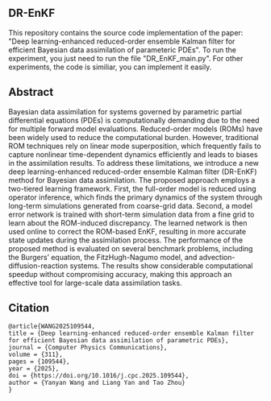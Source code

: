 ## DR-EnKF
This repository contains the source code implementation of the paper: "Deep learning-enhanced reduced-order ensemble Kalman filter for efficient Bayesian data assimilation of parameteric PDEs".  To run the experiment, you just need to run the file "DR_EnKF_main.py". For other experiments, the code is similiar, you can implement it easily.
 ## Abstract 
 Bayesian data assimilation for systems governed by parametric partial differential equations (PDEs) is computationally demanding due to the need for multiple forward model evaluations. Reduced-order models (ROMs) have been widely used to reduce the computational burden. However, traditional ROM techniques rely on linear mode superposition, which frequently fails to capture nonlinear time-dependent dynamics efficiently and leads to biases in the assimilation results. To address these limitations, we introduce a new deep learning-enhanced reduced-order ensemble Kalman filter (DR-EnKF) method for Bayesian data assimilation. The proposed approach employs a two-tiered learning framework. First, the full-order model is reduced using operator inference, which finds the primary dynamics of the system through long-term simulations generated from coarse-grid data. Second, a model error network is trained with short-term simulation data from a fine grid to learn about the ROM-induced discrepancy. The learned network is then used online to correct the ROM-based EnKF, resulting in more accurate state updates during the assimilation process. The performance of the proposed method is evaluated on several benchmark problems, including the Burgers’ equation, the FitzHugh-Nagumo model, and advection-diffusion-reaction systems. The results show considerable computational speedup without compromising accuracy, making this approach an effective tool for large-scale data assimilation tasks.
 ## Citation

```
@article{WANG2025109544,
title = {Deep learning-enhanced reduced-order ensemble Kalman filter for efficient Bayesian data assimilation of parametric PDEs},
journal = {Computer Physics Communications},
volume = {311},
pages = {109544},
year = {2025},
doi = {https://doi.org/10.1016/j.cpc.2025.109544},
author = {Yanyan Wang and Liang Yan and Tao Zhou}
}
```
